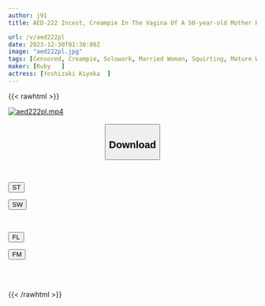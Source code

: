 ```yaml
---
author: j91
title: AED-222 Incest, Creampie In The Vagina Of A 50-year-old Mother Kiyoka Yoshizaki

url: /v/aed222pl
date: 2023-12-30T01:30:00Z
image: "aed222pl.jpg"
tags: [Censored, Creampie, Solowork, Married Woman, Squirting, Mature Woman	]
maker: [Ruby   ]
actress: [Yoshizaki Kiyoka  ]
---
```



{{< rawhtml >}}

<div class="video" data-videoid="QgdxMJeaqJI063K">
    <a href="javascript:;">
        <img src="/v/aed222pl/aed222pl.jpg" width="WIDTH" height="HEIGHT" alt="aed222pl.mp4" loading="lazy">
    </a>
</div>

<script type="text/javascript" src="https://j91.asia/asset/on-demand-st.js"></script>

<br>
  <link rel="stylesheet" href="https://j91.asia/asset/bs5.css">
  
  <center>
  <button class="btn btn-primary" type="button" data-bs-toggle="collapse" data-bs-target=".multi-collapse" aria-expanded="false" aria-controls="multiCollapseExample1 multiCollapseExample2"><h2>Download</h2></button></center>
</p>
<div class="row">
  <div class="col">
    <div class="collapse multi-collapse" id="multiCollapseExample1">
      <div class="card card-body">
	      	      <br>
<div class="buttons">  
<p><a href="https://streamtape.to/v/QgdxMJeaqJI063K" target="_blank"><button class="btn-hover color-3"><i class="fa fa-download"></i> ST</button></a></p>
<p><a href="https://flaswish.com/kol0g77cvgds" target="_blank"><button class="btn-hover color-2"><i class="fa fa-download"></i> SW</button></a></p></div>
    </div>
  </div>
</div>
  <div class="col">
    <div class="collapse multi-collapse" id="multiCollapseExample2">
      <div class="card card-body">
	      <br>
<div class="buttons">
<p><a href="javascript:;" target="_blank"><button class="btn-hover color-9"><i class="fa fa-download"></i> FL</button></a></p>
<p><a href="javascript:;" target="_blank"><button class="btn-hover color-8"><i class="fa fa-download"></i> FM</button></a></p></div>
<br><br>
      </div>
    </div>
  </div>
</div>

{{< /rawhtml >}}
